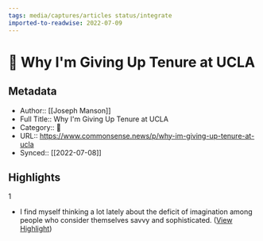 ```yaml
---
tags: media/captures/articles status/integrate
imported-to-readwise: 2022-07-09
---
```

# 📰 Why I'm Giving Up Tenure at UCLA

## Metadata
- Author:: [[Joseph Manson]]
- Full Title:: Why I'm Giving Up Tenure at UCLA
- Category:: 📰
- URL:: https://www.commonsense.news/p/why-im-giving-up-tenure-at-ucla
- Synced:: [[2022-07-08]]

## Highlights
1
- I find myself thinking a lot lately about the deficit of imagination among people who consider themselves savvy and sophisticated. ([View Highlight](https://instapaper.com/read/1520052566/20007675))
